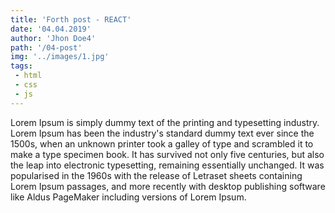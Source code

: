 ```yaml
---
title: 'Forth post - REACT'
date: '04.04.2019'
author: 'Jhon Doe4'
path: '/04-post'
img: '../images/1.jpg'
tags: 
 - html
 - css
 - js
---
```


Lorem Ipsum is simply dummy text of the printing and typesetting industry.
Lorem Ipsum has been the industry's standard dummy text ever since the 1500s, when an unknown printer took a galley of 
type and scrambled it to make a type specimen book. It has survived not only five centuries, 
but also the leap into electronic typesetting, remaining essentially unchanged. It was popularised in the 1960s with
the release of Letraset sheets containing Lorem Ipsum passages, and more recently with desktop publishing software
like Aldus PageMaker including versions of Lorem Ipsum.
